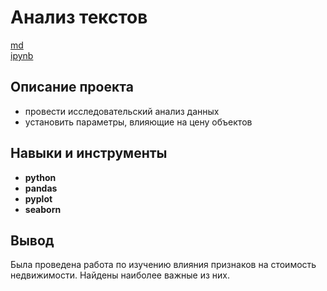# Анализ текстов

[md](https://github.com/MironRodionoff/yandex_practicum/edit/main/Project_02/README%20.md)    
[ipynb](https://github.com/MironRodionoff/yandex_practicum/blob/main/Project_02/Project_02.ipynb)

## Описание проекта

- провести исследовательский анализ данных
- установить параметры, влияющие на цену объектов


## Навыки и инструменты

- **python**
- **pandas**
- **pyplot**
- **seaborn**


## Вывод

Была проведена работа по изучению влияния признаков на стоимость недвижимости.
Найдены наиболее важные из них.
